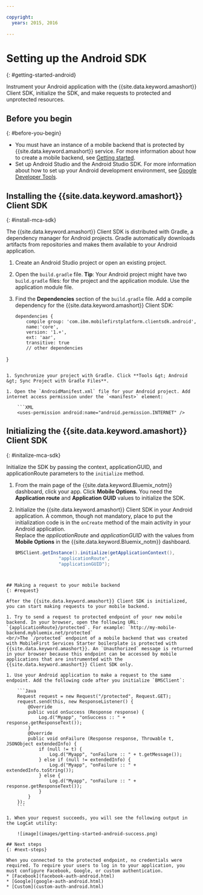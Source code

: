 ```yaml
---

copyright:
  years: 2015, 2016
  
---
```


# Setting up the Android SDK
{: #getting-started-android}

Instrument your Android application with the {{site.data.keyword.amashort}} Client SDK, initialize the SDK, and make requests to protected and unprotected resources.

## Before you begin
{: #before-you-begin}
* You must have an instance of a mobile backend that is protected by {{site.data.keyword.amashort}} service. For more information about how to create a mobile backend, see [Getting started](getting-started.html).
* Set up Android Studio and the Android Studio SDK. For more information about how to set up your Android development environment, see [Google Developer Tools](http://developer.android.com/sdk/index.html).


## Installing the {{site.data.keyword.amashort}} Client SDK
{: #install-mca-sdk}

The {{site.data.keyword.amashort}} Client SDK is distributed with Gradle, a dependency manager for Android projects. Gradle automatically downloads artifacts from repositories and makes them available to your Android application.

1. Create an Android Studio project or open an existing project.

1. Open the `build.gradle` file.
**Tip**: Your Android project might have two `build.gradle` files: for the project and the application module. Use the application module file.

1. Find the **Dependencies** section of the `build.gradle` file.  Add a compile dependency for the {{site.data.keyword.amashort}} Client SDK:

	```Gradle
	dependencies {
		compile group: 'com.ibm.mobilefirstplatform.clientsdk.android',    
        name:'core',
        version: '1.+',
        ext: 'aar',
        transitive: true
    	// other dependencies  
}
```

1. Synchronize your project with Gradle. Click **Tools &gt; Android &gt; Sync Project with Gradle Files**.

1. Open the `AndroidManifest.xml` file for your Android project. Add internet access permission under the `<manifest>` element:

	```XML
	<uses-permission android:name="android.permission.INTERNET" />
```

## Initializing the {{site.data.keyword.amashort}} Client SDK
{: #initalize-mca-sdk}

Initialize the SDK by passing the context, applicationGUID, and applicationRoute parameters to the `initialize` method.


1. From the main page of the {{site.data.keyword.Bluemix_notm}} dashboard, click your app. Click **Mobile Options**. You need the **Application route** and **Application GUID** values to initialize the SDK.

2. Initialize the {{site.data.keyword.amashort}} Client SDK in your Android application.  A common, though not mandatory, place to put the initialization code is in the `onCreate` method of the main activity in your Android application.
<br/>Replace the *applicationRoute* and *applicationGUID* with the values from **Mobile Options** in the {{site.data.keyword.Bluemix_notm}} dashboard.

	```Java
	BMSClient.getInstance().initialize(getApplicationContext(),
					"applicationRoute",
					"applicationGUID");
```


## Making a request to your mobile backend
{: #request}

After the {{site.data.keyword.amashort}} Client SDK is initialized, you can start making requests to your mobile backend.

1. Try to send a request to protected endpoint of your new mobile backend. In your browser, open the following URL: `{applicationRoute}/protected`. For example: `http://my-mobile-backend.mybluemix.net/protected`
<br/>The `/protected` endpoint of a mobile backend that was created with MobileFirst Services Starter boilerplate is protected with {{site.data.keyword.amashort}}. An `Unauthorized` message is returned in your browser because this endpoint can be accessed by mobile applications that are instrumented with the {{site.data.keyword.amashort}} Client SDK only.

1. Use your Android application to make a request to the same endpoint. Add the following code after you initialize `BMSClient`:

	```Java
	Request request = new Request("/protected", Request.GET);
	request.send(this, new ResponseListener() {
		@Override
		public void onSuccess (Response response) {
			Log.d("Myapp", "onSuccess :: " + response.getResponseText());
		}
		@Override
		public void onFailure (Response response, Throwable t, JSONObject extendedInfo) {
			if (null != t) {
				Log.d("Myapp", "onFailure :: " + t.getMessage());
			} else if (null != extendedInfo) {
				Log.d("Myapp", "onFailure :: " + extendedInfo.toString());
			} else {
				Log.d("Myapp", "onFailure :: " + response.getResponseText());
			}
		}
	});
	```

1. When your request succeeds, you will see the following output in the LogCat utility:

	![image](images/getting-started-android-success.png)

## Next steps
{: #next-steps}

When you connected to the protected endpoint, no credentials were required. To require your users to log in to your application, you must configure Facebook, Google, or custom authentication.
* [Facebook](facebook-auth-android.html)
* [Google](google-auth-android.html)
* [Custom](custom-auth-android.html)
